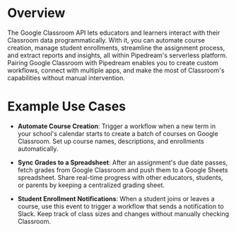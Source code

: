 # Overview

The Google Classroom API lets educators and learners interact with their Classroom data programmatically. With it, you can automate course creation, manage student enrollments, streamline the assignment process, and extract reports and insights, all within Pipedream's serverless platform. Pairing Google Classroom with Pipedream enables you to create custom workflows, connect with multiple apps, and make the most of Classroom's capabilities without manual intervention.

# Example Use Cases

- **Automate Course Creation**: Trigger a workflow when a new term in your school's calendar starts to create a batch of courses on Google Classroom. Set up course names, descriptions, and enrollments automatically.

- **Sync Grades to a Spreadsheet**: After an assignment's due date passes, fetch grades from Google Classroom and push them to a Google Sheets spreadsheet. Share real-time progress with other educators, students, or parents by keeping a centralized grading sheet.

- **Student Enrollment Notifications**: When a student joins or leaves a course, use this event to trigger a workflow that sends a notification to Slack. Keep track of class sizes and changes without manually checking Classroom.
